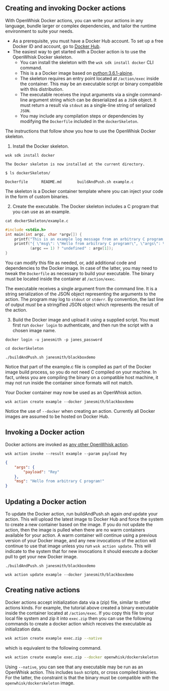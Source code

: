 <!--
#
# Licensed to the Apache Software Foundation (ASF) under one or more
# contributor license agreements.  See the NOTICE file distributed with
# this work for additional information regarding copyright ownership.
# The ASF licenses this file to You under the Apache License, Version 2.0
# (the "License"); you may not use this file except in compliance with
# the License.  You may obtain a copy of the License at
#
#     http://www.apache.org/licenses/LICENSE-2.0
#
# Unless required by applicable law or agreed to in writing, software
# distributed under the License is distributed on an "AS IS" BASIS,
# WITHOUT WARRANTIES OR CONDITIONS OF ANY KIND, either express or implied.
# See the License for the specific language governing permissions and
# limitations under the License.
#
-->

## Creating and invoking Docker actions

With OpenWhisk Docker actions, you can write your actions in any language, bundle larger
or complex dependencies, and tailor the runtime environment to suite your needs.

- As a prerequisite, you must have a Docker Hub account.
  To set up a free Docker ID and account, go to [Docker Hub](https://hub.docker.com).
- The easiest way to get started with a Docker action is to use the OpenWhisk Docker skeleton.
  - You can install the skeleton with the `wsk sdk install docker` CLI command.
  - This is a a Docker image based on [python:3.6.1-alpine](https://hub.docker.com/r/library/python).
  - The skeleton requires an entry point located at `/action/exec` inside the container.
    This may be an executable script or binary compatible with this distribution.
  - The executable receives the input arguments via a single command-line argument string
    which can be deserialized as a `JSON` object.
    It must return a result via `stdout` as a single-line string of serialized `JSON`.
  - You may include any compilation steps or dependencies by modifying the `Dockerfile`
    included in the `dockerSkeleton`.

The instructions that follow show you how to use the OpenWhisk Docker skeleton.

1. Install the Docker skeleton.

  ```
  wsk sdk install docker
  ```
  ```
  The Docker skeleton is now installed at the current directory.
  ```

  ```
  $ ls dockerSkeleton/
  ```
  ```
  Dockerfile      README.md       buildAndPush.sh example.c
  ```

  The skeleton is a Docker container template where you can inject your code in the form of custom binaries.

2. Create the executable. The Docker skeleton includes a C program that you can use as an example.

  ```
  cat dockerSkeleton/example.c
  ```
  ```c
  #include <stdio.h>
  int main(int argc, char *argv[]) {
      printf("This is an example log message from an arbitrary C program!\n");
      printf("{ \"msg\": \"Hello from arbitrary C program!\", \"args\": %s }",
             (argc == 1) ? "undefined" : argv[1]);
  }
  ```

  You can modify this file as needed, or, add additional code and dependencies to the Docker image.
  In case of the latter, you may need to tweak the `Dockerfile` as necessary to build your executable.
  The binary must be located inside the container at `/action/exec`.

  The executable receives a single argument from the command line. It is a string serialization of the JSON
  object representing the arguments to the action. The program may log to `stdout` or `stderr`.
  By convention, the last line of output _must_ be a stringified JSON object which represents the result of
  the action.

3. Build the Docker image and upload it using a supplied script.
  You must first run `docker login` to authenticate, and then run the script with a chosen image name.

  ```
  docker login -u janesmith -p janes_password
  ```
  ```
  cd dockerSkeleton
  ```
  ```
  ./buildAndPush.sh janesmith/blackboxdemo
  ```

  Notice that part of the example.c file is compiled as part of the Docker image build process,
  so you do not need C compiled on your machine.
  In fact, unless you are compiling the binary on a compatible host machine, it may not run inside
  the container since formats will not match.

  Your Docker container may now be used as an OpenWhisk action.

  ```
  wsk action create example --docker janesmith/blackboxdemo
  ```

  Notice the use of `--docker` when creating an action. Currently all Docker images are assumed
  to be hosted on Docker Hub.

## Invoking a Docker action

Docker actions are invoked as [any other OpenWhisk action](actions.md#the-basics).

  ```
  wsk action invoke --result example --param payload Rey
  ```
  ```json
  {
      "args": {
          "payload": "Rey"
      },
      "msg": "Hello from arbitrary C program!"
  }
  ```

## Updating a Docker action

To update the Docker action, run buildAndPush.sh again _and_ update your action.
This will upload the latest image to Docker Hub and force the system to create a new container based on the image.
If you do not update the action, then the image is pulled when there are no warm containers available for your action.
A warm container will continue using a previous version of your Docker image,
and any new invocations of the action will continue to use that image unless you run `wsk action update`.
This will indicate to the system that for new invocations it should execute a docker pull to get your new Docker image.

  ```
  ./buildAndPush.sh janesmith/blackboxdemo
  ```
  ```
  wsk action update example --docker janesmith/blackboxdemo
  ```

## Creating native actions

Docker actions accept initialization data via a (zip) file, similar to other actions kinds.
For example, the tutorial above created a binary executable inside the container located at `/action/exec`.
If you copy this file to your local file system and zip it into `exec.zip` then you can use the following
commands to create a docker action which receives the executable as initialization data.

  ```bash
  wsk action create example exec.zip --native
  ```
  which is equivalent to the following command.
  ```bash
  wsk action create example exec.zip --docker openwhisk/dockerskeleton
  ```

Using `--native`, you can see that any executable may be run as an OpenWhisk action.
This includes `bash` scripts, or cross compiled binaries. For the latter, the constraint
is that the binary must be compatible with the `openwhisk/dockerskeleton` image.
